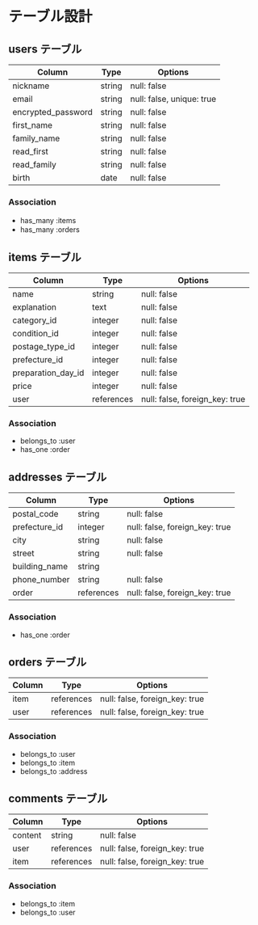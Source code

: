 # テーブル設計

## users テーブル
| Column                | Type   | Options                   |
| --------------------- | ------ | ------------------------- |
| nickname              | string | null: false               |
| email                 | string | null: false, unique: true |
| encrypted_password    | string | null: false               |
| first_name            | string | null: false               |
| family_name           | string | null: false               |
| read_first            | string | null: false               |
| read_family           | string | null: false               |
| birth                 | date   | null: false               |

### Association

- has_many :items　
- has_many :orders


## items テーブル
| Column              | Type       | Options                        |
| ------------------- | ---------- | ------------------------------ | 
| name                | string     | null: false                    |
| explanation         | text       | null: false                    |
| category_id         | integer    | null: false                    |
| condition_id        | integer    | null: false                    |
| postage_type_id     | integer    | null: false                    | 
| prefecture_id       | integer    | null: false                    |
| preparation_day_id  | integer    | null: false                    |
| price               | integer    | null: false                    |
| user                | references | null: false, foreign_key: true | 


### Association

- belongs_to :user 
- has_one :order

## addresses テーブル

| Column        | Type       | Options                        |
| ------------- | ---------- | ------------------------------ |
| postal_code   | string     | null: false                    |
| prefecture_id | integer    | null: false, foreign_key: true |
| city          | string     | null: false                    |
| street        | string     | null: false                    |
| building_name | string     |                                |
| phone_number  | string     | null: false                    |
| order         | references | null: false, foreign_key: true |

### Association

- has_one :order


## orders テーブル
| Column        | Type       | Options                        |
| ------------- | ---------- | ------------------------------ |
| item          | references | null: false, foreign_key: true |
| user          | references | null: false, foreign_key: true |

### Association

- belongs_to :user
- belongs_to :item
- belongs_to :address


## comments テーブル
| Column  | Type       | Options                        |
| ------- | ---------- | ------------------------------ |
| content | string     | null: false                    |
| user    | references | null: false, foreign_key: true |
| item    | references | null: false, foreign_key: true |

### Association

- belongs_to :item
- belongs_to :user
